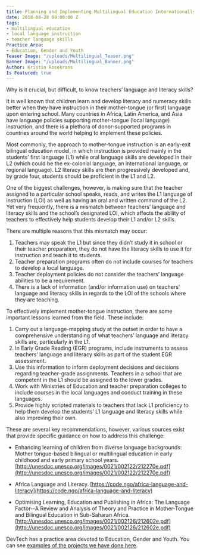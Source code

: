 ```yaml
---
title: Planning and Implementing Multilingual Education Internationally
date: 2018-08-28 09:00:00 Z
tags:
- multilingual education
- local language instruction
- teacher language skills
Practice Area:
- Education, Gender and Youth
Teaser Image: "/uploads/Multilingual_Teaser.png"
Banner Image: "/uploads/Multilingual_Banner.png"
Author: Kristin Rosekrans
Is Featured: true
---
```


Why is it crucial, but difficult, to know teachers’ language and literacy skills?

It is well known that children learn and develop literacy and numeracy skills better when they have instruction in their mother-tongue (or first) language upon entering school. Many countries in Africa, Latin America, and Asia have language policies supporting mother-tongue (local language) instruction, and there is a plethora of donor-supported programs in countries around the world helping to implement these policies. 

Most commonly, the approach to mother-tongue instruction is an early-exit bilingual education model, in which instruction is provided mainly in the students’ first language (L1) while oral language skills are developed in their L2 (which could be the ex-colonial language, an international language, or regional language). L2 literacy skills are then progressively developed and, by grade four, students should be proficient in the L1 and L2. 

One of the biggest challenges, however, is making sure that the teacher assigned to a particular school speaks, reads, and writes the L1 language of instruction (LOI) as well as having an oral and written command of the L2. Yet very frequently, there is a mismatch between teachers’ language and literacy skills and the school’s designated LOI, which affects the ability of teachers to effectively help students develop their L1 and/or L2 skills.

There are multiple reasons that this mismatch may occur: 
1. Teachers may speak the L1 but since they didn’t study it in school or their teacher preparation, they do not have the literacy skills to use it for instruction and teach it to students. 
1. Teacher preparation programs often do not include courses for teachers to develop a local language.
1. Teacher deployment policies do not consider the teachers’ language abilities to be a requirement. 
1. There is a lack of information (and/or information use) on teachers’ language and literacy skills in regards to the LOI of the schools where they are teaching.

To effectively implement mother-tongue instruction, there are some important lessons learned from the field. These include:

1. Carry out a language-mapping study at the outset in order to have a comprehensive understanding of what teachers’ language and literacy skills are, particularly in the L1.
1. In Early Grade Reading (EGR) programs, include instruments to assess teachers’ language and literacy skills as part of the student EGR assessment.
1. Use this information to inform deployment decisions and decisions regarding teacher-grade assignments. Teachers in a school that are competent in the L1 should be assigned to the lower grades.
1. Work with Ministries of Education and teacher preparation colleges to include courses in the local languages and conduct training in these languages.
1. Provide highly scripted materials to teachers that lack L1 proficiency to help them develop the students’ L1 language and literacy skills while also improving their own.

These are several key recommendations, however, various sources exist that provide specific guidance on how to address this challenge:

* Enhancing learning of children from diverse language backgrounds: Mother tongue-based bilingual or multilingual education in early childhood and early primary school years. [http://unesdoc.unesco.org/images/0021/002122/212270e.pdf](http://unesdoc.unesco.org/images/0021/002122/212270e.pdf)

* Africa Language and Literacy.  [https://code.ngo/africa-language-and-literacy](https://code.ngo/africa-language-and-literacy)

* Optimising Learning, Education and Publishing in Africa: The Language Factor--A Review and Analysis of Theory and Practice in Mother-Tongue and Bilingual Education in Sub-Saharan Africa. [http://unesdoc.unesco.org/images/0021/002126/212602e.pdf](http://unesdoc.unesco.org/images/0021/002126/212602e.pdf)


DevTech has a practice area devoted to Education, Gender and Youth.  You can see [examples of the projects we have done here](https://devtechsys.com/our-practices/education-gender-and-youth#project).

